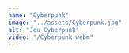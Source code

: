 ```yaml
---
name: "Cyberpunk"
image: "../assets/Cyberpunk.jpg"
alt: "Jeu Cyberpunk"
video: "/Cyberpunk.webm"
---
```

